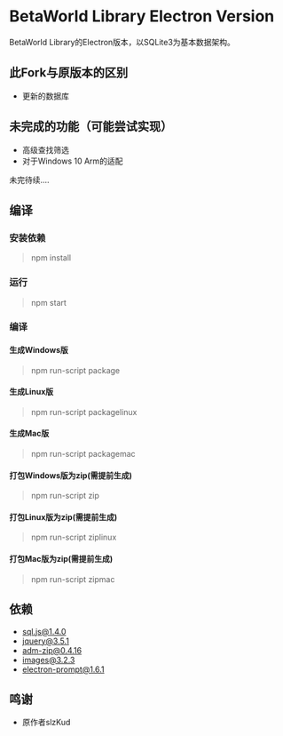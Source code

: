 # BetaWorld Library Electron Version
BetaWorld Library的Electron版本，以SQLite3为基本数据架构。
## 此Fork与原版本的区别
* 更新的数据库

## 未完成的功能（可能尝试实现）
* 高级查找筛选
* 对于Windows 10 Arm的适配

未完待续....
## 编译
### 安装依赖
> npm install

### 运行
> npm start

### 编译
#### 生成Windows版
> npm run-script package
#### 生成Linux版
> npm run-script packagelinux
#### 生成Mac版
> npm run-script packagemac
#### 打包Windows版为zip(需提前生成)
> npm run-script zip
#### 打包Linux版为zip(需提前生成)
> npm run-script ziplinux
#### 打包Mac版为zip(需提前生成)
> npm run-script zipmac

## 依赖
* sql.js@1.4.0
* jquery@3.5.1
* adm-zip@0.4.16
* images@3.2.3
* electron-prompt@1.6.1

## 鸣谢
* 原作者slzKud
